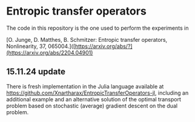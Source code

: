 # Entropic transfer operators

The code in this repository is the one used to perform the experiments in

[O. Junge, D. Matthes, B. Schmitzer: Entropic transfer operators, Nonlinearity, 37, 065004.]([https://arxiv.org/abs/?](https://arxiv.org/abs/2204.04901)

## 15.11.24 update

There is fresh implementation in the Julia language available at https://github.com/Xnartharax/EntropicTransferOperators-jl, including an additional example and an alternative solution of the optimal transport problem based on stochastic (average) gradient descent on the dual problem. 
